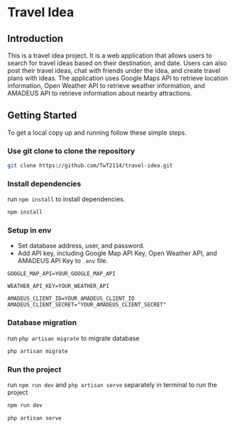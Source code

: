 # Travel Idea

## Introduction

This is a travel idea project. It is a web application that allows users to search for travel ideas based on their destination, and date. Users can also post their travel ideas, chat with friends under the idea, and create travel plans with ideas. The application uses Google Maps API to retrieve location information, Open Weather API to retrieve weather information, and AMADEUS API to retrieve information about nearby attractions.

## Getting Started

To get a local copy up and running follow these simple steps.

### Use git clone to clone the repository

```bash
git clone https://github.com/TwT2114/travel-idea.git
```
### Install dependencies

run `npm install` to install dependencies.

```bash
npm install
```



### Setup in env

- Set database address, user, and password.
- Add API key, including Google Map API Key, Open Weather API, and AMADEUS API Key to `.env` file.

```dotenv
GOOGLE_MAP_API=YOUR_GOOGLE_MAP_API

WEATHER_API_KEY=YOUR_WEATHER_API

AMADEUS_CLIENT_ID=YOUR_AMADEUS_CLIENT_ID
AMADEUS_CLIENT_SECRET="YOUR_AMADEUS_CLIENT_SECRET"
```

### Database migration

run `php artisan migrate` to migrate database

```bash
php artisan migrate
```

### Run the project

run `npm run dev` and `php artisan serve` separately in terminal to run the project

```bash
npm run dev

php artisan serve
```
